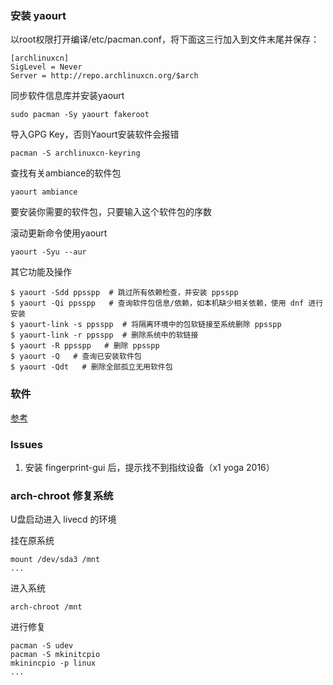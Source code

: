 ### 安装 yaourt

以root权限打开编译/etc/pacman.conf，将下面这三行加入到文件末尾并保存：

    [archlinuxcn]
    SigLevel = Never
    Server = http://repo.archlinuxcn.org/$arch

同步软件信息库并安装yaourt

    sudo pacman -Sy yaourt fakeroot

导入GPG Key，否则Yaourt安装软件会报错

    pacman -S archlinuxcn-keyring

查找有关ambiance的软件包

    yaourt ambiance

要安装你需要的软件包，只要输入这个软件包的序数

滚动更新命令使用yaourt

    yaourt -Syu --aur

其它功能及操作

    $ yaourt -Sdd ppsspp  # 跳过所有依赖检查，并安装 ppsspp
    $ yaourt -Qi ppsspp   # 查询软件包信息/依赖，如本机缺少相关依赖，使用 dnf 进行安装
    $ yaourt-link -s ppsspp  # 将隔离环境中的包软链接至系统删除 ppsspp
    $ yaourt-link -r ppsspp  # 删除系统中的软链接
    $ yaourt -R ppsspp   # 删除 ppsspp
    $ yaourt -Q   # 查询已安装软件包
    $ yaourt -Qdt   # 删除全部孤立无用软件包

### 软件

[参考](https://github.com/luanxxys/software)

### Issues

1. 安装 fingerprint-gui 后，提示找不到指纹设备（x1 yoga 2016）

### arch-chroot 修复系统

U盘启动进入 livecd 的环境

挂在原系统

    mount /dev/sda3 /mnt
    ...

进入系统

    arch-chroot /mnt

进行修复

    pacman -S udev
    pacman -S mkinitcpio
    mkinincpio -p linux
    ...
